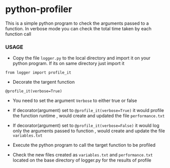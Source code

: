 # python-profiler

This is a simple python program to check the arguments passed to a function. In verbose mode you can check the total time taken by each function call

### USAGE

- Copy the file `logger.py` to the local directory and import it on your python program. If its on same directory just import it
```
from logger import profile_it
```
- Decorate the targent function
```
@profile_it(verbose=True)
```
- You need to set the argument `Verbose` to either true or false

- If decorator(argument) set to `@profile_it(verbose=True)` it would profile the function runtime , would create and updated the file `performance.txt`

- If decorator(argument) set to `@profile_it(verbose=False)` it would log only the arguments passed to function , would create and update the file `variables.txt`

- Execute the python program to call the target function to be profiled

- Check the new files created as `variables.txt` and `performance.txt` located on the base directory of logger.py for the results of profile

